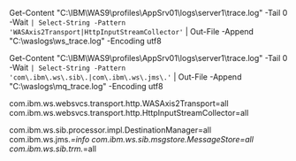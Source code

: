 Get-Content "C:\IBM\WAS9\profiles\AppSrv01\logs\server1\trace.log" -Tail 0 -Wait `
| Select-String -Pattern 'WASAxis2Transport|HttpInputStreamCollector' `
| Out-File -Append "C:\waslogs\ws_trace.log" -Encoding utf8


Get-Content "C:\IBM\WAS9\profiles\AppSrv01\logs\server1\trace.log" -Tail 0 -Wait `
| Select-String -Pattern 'com\.ibm\.ws\.sib\.|com\.ibm\.ws\.jms\.' `
| Out-File -Append "C:\waslogs\mq_trace.log" -Encoding utf8

com.ibm.ws.websvcs.transport.http.WASAxis2Transport=all
com.ibm.ws.websvcs.transport.http.HttpInputStreamCollector=all


com.ibm.ws.sib.processor.impl.DestinationManager=all
com.ibm.ws.jms.*=info
com.ibm.ws.sib.msgstore.MessageStore=all
com.ibm.ws.sib.trm.*=all
